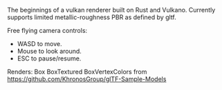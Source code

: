 The beginnings of a vulkan renderer built on Rust and Vulkano.
Currently supports limited metallic-roughness PBR as defined by gltf.

Free flying camera controls:
* WASD to move.
* Mouse to look around.
* ESC to pause/resume.

Renders:
Box
BoxTextured
BoxVertexColors
from https://github.com/KhronosGroup/glTF-Sample-Models
